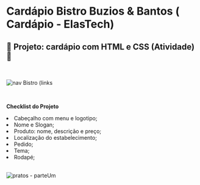 # Cardápio Bistro Buzios & Bantos ( Cardápio - ElasTech)

<h2>🥘 Projeto: cardápio com HTML e CSS (Atividade) 🥘</h2>

<br>

![nav Bistro (links](https://github.com/irsdora/cardapio-elastech-isadora/assets/92555194/ce329d38-62cf-4d9e-b888-5b771c8fb45f)


<br>
<strong><p>Checklist do Projeto </p></strong>
<li> Cabeçalho com menu e logotipo; </li>
<li> Nome e Slogan; </li>    
<li> Produto: nome, descrição e preço; </li>
<li> Localização do estabelecimento; </li>
<li> Pedido; </li>
<li> Tema; </li>
<li> Rodapé; </li>

</br>

![pratos - parteUm](https://github.com/irsdora/cardapio-elastech-isadora/assets/92555194/6aac9cc3-afdd-4752-899b-338ed7321f35)
